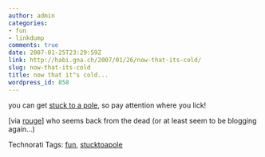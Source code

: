 ```yaml
---
author: admin
categories:
- fun
- linkdump
comments: true
date: 2007-01-25T23:29:59Z
link: http://habi.gna.ch/2007/01/26/now-that-its-cold/
slug: now-that-its-cold
title: now that it"s cold...
wordpress_id: 858
---
```


you can get [stuck to a pole](http://www.stucktoapole.com/), so pay attention where you lick!

[via [rouge](http://www.rouge.ch/blog/index.php/vr/comments/stuck_to_a_pole/)] who seems back from the dead (or at least seem to be blogging again...)



Technorati Tags: [fun](http://www.technorati.com/tag/fun), [stucktoapole](http://www.technorati.com/tag/stucktoapole)
